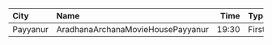 | City     | Name                              |  Time | Type       | Price | Capacity | Booked |
| :------- | :-------------------------------- | ----: | :--------- | ----: | -------: | -----: |
| Payyanur | AradhanaArchanaMovieHousePayyanur | 19:30 | FirstClass |  100₹ |      230 |    115 |